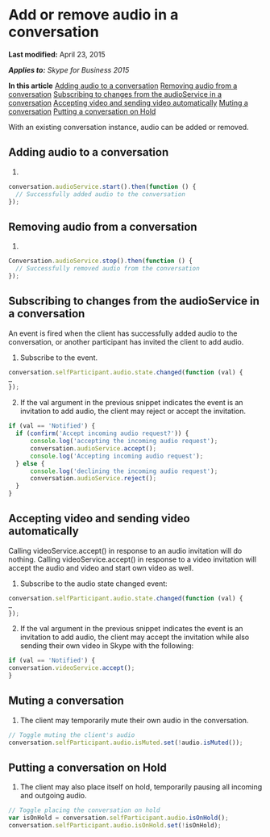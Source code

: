 
# Add or remove audio in a conversation

 **Last modified:** April 23, 2015

 _**Applies to:** Skype for Business 2015_

 **In this article**
[Adding audio to a conversation](#sectionSection0)
[Removing audio from a conversation](#sectionSection1)
[Subscribing to changes from the audioService in a conversation](#sectionSection2)
[Accepting video and sending video automatically](#sectionSection3)
[Muting a conversation](#sectionSection4)
[Putting a conversation on Hold](#sectionSection5)


With an existing conversation instance, audio can be added or removed. 

## Adding audio to a conversation
<a name="sectionSection0"> </a>


1. 


  ```js
  conversation.audioService.start().then(function () {
	// Successfully added audio to the conversation
});

  ```


## Removing audio from a conversation
<a name="sectionSection1"> </a>


1. 


  ```js
  Conversation.audioService.stop().then(function () {
	// Successfully removed audio from the conversation
});

  ```


## Subscribing to changes from the audioService in a conversation
<a name="sectionSection2"> </a>

An event is fired when the client has successfully added audio to the conversation, or another participant has invited the client to add audio. 


1. Subscribe to the event.
    

  ```js
  conversation.selfParticipant.audio.state.changed(function (val) {
…
});

  ```

2. If the val argument in the previous snippet indicates the event is an invitation to add audio, the client may reject or accept the invitation.
    

  ```js
  if (val == 'Notified') {
    if (confirm('Accept incoming audio request?')) {
        console.log('accepting the incoming audio request');
        conversation.audioService.accept();
        console.log('Accepting incoming audio request');
    } else {
        console.log('declining the incoming audio request');
        conversation.audioService.reject();
    }
}
  ```


## Accepting video and sending video automatically
<a name="sectionSection3"> </a>

Calling videoService.accept() in response to an audio invitation will do nothing. Calling videoService.accept() in response to a video invitation will accept the audio and video and start own video as well.


1. Subscribe to the audio state changed event:
    

  ```js
  conversation.selfParticipant.audio.state.changed(function (val) {
…
});

  ```

2. If the val argument in the previous snippet indicates the event is an invitation to add audio, the client may accept the invitation while also sending their own video in Skype with the following:

    
  ```js
  if (val == 'Notified') {
conversation.videoService.accept();
}

  ```


## Muting a conversation
<a name="sectionSection4"> </a>


1. The client may temporarily mute their own audio in the conversation.
    

  ```js
  // Toggle muting the client's audio
conversation.selfParticipant.audio.isMuted.set(!audio.isMuted());

  ```


## Putting a conversation on Hold
<a name="sectionSection5"> </a>


1. The client may also place itself on hold, temporarily pausing all incoming and outgoing audio.
    

  ```js
  // Toggle placing the conversation on hold
var isOnHold = conversation.selfParticipant.audio.isOnHold();
conversation.selfParticipant.audio.isOnHold.set(!isOnHold);

  ```

